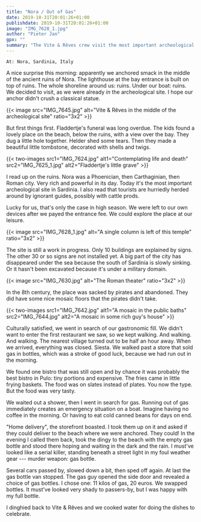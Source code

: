 ```yaml
---
title: "Nora / Out of Gas"
date: 2019-10-31T20:01:26+01:00
publishdate: 2019-10-31T20:01:26+01:00
image: "IMG_7628_1.jpg"
author: "Pieter Jan"
gpx: ""
summary: "The Vite & Rêves crew visit the most important archeological site in Sardinia and go on a quest for cooking gas."
---
```


`At: Nora, Sardinia, Italy`

A nice surprise this morning: apparently we anchored smack in the middle of the ancient ruins of Nora. The lighthouse at the bay entrance is built on top of ruins. The whole shoreline around us: ruins. Under our boat: ruins. We decided to visit, as we were already _in_ the archeological site. I hope our anchor didn't crush a classical statue.

{{< image src="IMG_7645.jpg" alt="Vite & Rêves in the middle of the archeological site" ratio="3x2" >}}

But first things first. Fladdertje's funeral was long overdue. The kids found a lovely place on the beach, below the ruins, with a view over the bay. They dug a little hole together. Helder shed some tears. Then they made a beautiful little tombstone, decorated with shells and twigs.

{{< two-images src1="IMG_7624.jpg" alt1="Contemplating life and death" src2="IMG_7625_1.jpg" alt2="Fladdertje's little grave" >}}

I read up on the ruins. Nora was a Phoenician, then Carthaginian, then Roman city. Very rich and powerful in its day. Today it's the most important archeological site in Sardinia. I also read that tourists are hurriedly herded around by ignorant guides, possibly with cattle prods.

Lucky for us, that's only the case in high season. We were left to our own devices after we payed the entrance fee. We could explore the place at our leisure.

{{< image src="IMG_7628_1.jpg" alt="A single column is left of this temple" ratio="3x2" >}}

The site is still a work in progress. Only 10 buildings are explained by signs. The other 30 or so signs are not installed yet. A big part of the city has disappeared under the sea because the south of Sardinia is slowly sinking. Or it hasn't been excavated because it's under a military domain.

{{< image src="IMG_7630.jpg" alt="The Roman theater" ratio="3x2" >}}

In the 8th century, the place was sacked by pirates and abandoned. They did have some nice mosaic floors that the pirates didn't take.

{{< two-images src1="IMG_7642.jpg" alt1="A mosaic in the public baths" src2="IMG_7644.jpg" alt2="A mosaic in some rich guy's house" >}}

Culturally satisfied, we went in search of our gastronomic fill. We didn't want to enter the first restaurant we saw, so we kept walking. And walking. And walking. The nearest village turned out to be half an hour away. When we arrived, everything was closed. Siesta. We walked past a store that sold gas in bottles, which was a stroke of good luck, because we had run out in the morning.

We found one bistro that was still open and by chance it was probably the best bistro in Pulo: tiny portions and expensive. The fries came in little frying baskets. The food was on slates instead of plates. You now the type. But the food was very tasty.

We waited out a shower, then I went in search for gas. Running out of gas immediately creates an emergency situation on a boat. Imagine having no coffee in the morning. Or having to eat cold canned beans for days on end.

"Home delivery", the storefront boasted. I took them up on it and asked if they could deliver to the beach where we were anchored. They could! In the evening I called them back, took the dingy to the beach with the empty gas bottle and stood there hoping and waiting in the dark and the rain. I must've looked like a serial killer, standing beneath a street light in my foul weather gear --- murder weapon: gas bottle.

Several cars passed by, slowed down a bit, then sped off again. At last the gas bottle van stopped. The gas guy opened the side door and revealed a choice of gas bottles. I chose one: 11 kilos of gas, 20 euros. We swapped bottles. It must've looked very shady to passers-by, but I was happy with my full bottle.

I dinghied back to Vite & Rêves and we cooked water for doing the dishes to celebrate.
